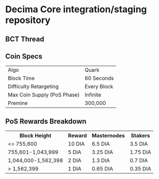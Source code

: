 Decima Core integration/staging repository
=====================================

## BCT Thread ##





## Coin Specs ##
<table>
<tr><td>Algo</td><td>Quark</td></tr>
<tr><td>Block Time</td><td>60 Seconds</td></tr>
<tr><td>Difficulty Retargeting</td><td>Every Block</td></tr>
<tr><td>Max Coin Supply (PoS Phase)</td><td>Infinite</td></tr>
<tr><td>Premine</td><td>300,000</td></tr>
</table>

## PoS Rewards Breakdown ##

<table>
<th>Block Height</th><th>Reward</th><th>Masternodes</th><th>Stakers</th>
<tr><td><= 755,600</td><td>10 DIA</td><td>6.5 DIA</td><td>3.5 DIA</td></tr>
<tr><td>755,601-1,043,999</td><td>5 DIA</td><td>3.25 DIA</td><td>1.75 DIA</td></tr>
<tr><td>1,044,000-1,562,398</td><td>2 DIA</td><td>1.3 DIA</td><td>0.7 DIA</td></tr>
<tr><td>> 1,562,399</td><td>1 DIA</td><td>0.65 DIA</td><td>0.35 DIA</td></tr>
</table>
